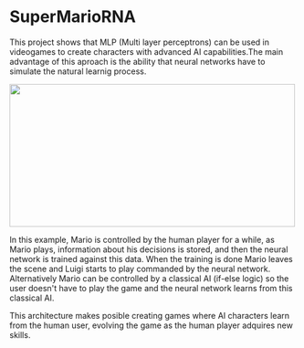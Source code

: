 # SuperMarioRNA

This project shows that MLP (Multi layer perceptrons) can be used in videogames to create characters with advanced AI capabilities.The main advantage of this aproach is the ability that neural networks have to simulate the natural learnig process.

<img src="https://github.com/lopeLH/SuperMarioRNA/blob/master/Executable%20JAR/resources/mainImage.png"  width=500 height=250 />

In this example, Mario is controlled by the human player for a while, as Mario plays, information about his decisions is 
stored, and then the neural network is trained against this data. When the training is done Mario leaves the scene and Luigi starts
to play commanded by the neural network. Alternatively Mario can be controlled by a classical AI (if-else logic) so the user doesn't have 
to play the game and the neural network learns from this classical AI.

This architecture makes posible creating games where AI characters learn from the human user, evolving the game as the human 
player adquires new skills.


